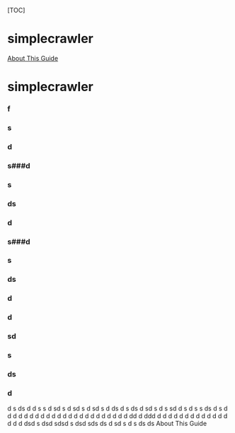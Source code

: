 [TOC]
# simplecrawler
[About This Guide](#about_this_guide)
# <span id="quick_start_guide">simplecrawler</span>
### f
### s
### d
### s###d
### s
### ds
### d
### s###d
### s
### ds
### d
### d
### sd
### s
### ds
### d
d
s
ds
d
d
s
s
d
sd
s
d
sd
s
d
sd
s
d
ds
d
s
ds
d
sd
s
d
s
sd
d
s
d
s
s
ds
d
s
d
d
d
d
d
d
d
d
d
d
d
d
d
d
d
d
d
d
d
d
d
d
d
dd
d
ddd
d
d
d
d
d
d
d
d
d
d
d
d
d
d
d
d
dsd
s
dsd
sdsd
s
dsd
sds
ds
d
sd
s
d
s
ds
ds
<span id="about_this_guide">About This Guide</span>
